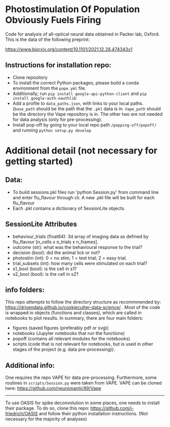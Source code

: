 # Photostimulation Of Population Obviously Fuels Firing

Code for analysis of all-optical neural data obtained in Packer lab, Oxford. 
This is the data of the following preprint:

https://www.biorxiv.org/content/10.1101/2021.12.28.474343v1


## Instructions for installation repo:

- Clone repository
- To install the correct Python packages, please build a conda environment from the `pope.yml` file.
- Additionally; run `pip install google-api-python-client` and `pip install google-auth-oauthlib`
- Add a profile to `data_paths.json`, with links to your local paths. (`base_path` should be the path that the `.pkl` data is in. `Vape_path` should be the directory the Vape repository is in. The other two are not needed for data analysis (only for pre-processing).
- Install pop-off by going to your local repo path `/popping-off/popoff/` and running `python setup.py develop`


# Additional detail (not necessary for getting started)

## Data:
- To build sessions.pkl files run 'python Session.py' from command line and enter flu_flavour through cli. A new .pkl file will be built for each flu_flavour
- Each .pkl contains a dictionary of SessionLite objects.

## SessionLite Attributes
- behaviour_trials (float64): 3d array of imaging data as defined by flu_flavour [n_cells x n_trials x n_frames].
- outcome (str): what was the behavioural response to the trial?
- decision (bool): did the animal lick or not?
- photostim (int): 0 = no stim; 1 = test trial; 2 = easy trial.
- trial_subsets (int): how many cells were stimulated on each trial?
- s1_bool (bool): is the cell in s1?
- s2_bool (bool): is the cell in s2?

## info folders:

This repo _attempts_ to follow the directory structure as recommmended by: https://drivendata.github.io/cookiecutter-data-science/ . Most of the code is wrapped in objects (functions and classes), which are called in notebooks to plot results. In summary, there are four main folders:
- figures (saved figures (preferably pdf or svg))
- notebooks (Jupyter notebooks that run the functions)
- popoff (contains all relevant modules for the notebooks)
- scripts (code that is not relevant for notebooks, but is used in other stages of the project (e.g. data pre-processing)). 

## Additional info:

One requires the repo VAPE for data pre-processing. Furthermore, some routines in `scripts/Session.py` were taken from VAPE. VAPE can be cloned here: https://github.com/neuromantic99/Vape

-------------

To use OASIS for spike deconvolution in some places, one needs to install their package. To do so, clone this repo: 
https://github.com/j-friedrich/OASIS
and follow their python installation instructions.
(Not necessary for the majority of analyses)


